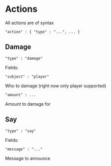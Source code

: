 Actions
=======

All actions are of syntax

    "action" : { "type" : "...", ... }

Damage
------

    "type" : "damage"

Fields:

    "subject" : "player"

Who to damage (right now only player supported)

    "amount" : ...

Amount to damage for


Say
---

    "type" : "say"

Fields:

    "message" : "..."

Message to announce
